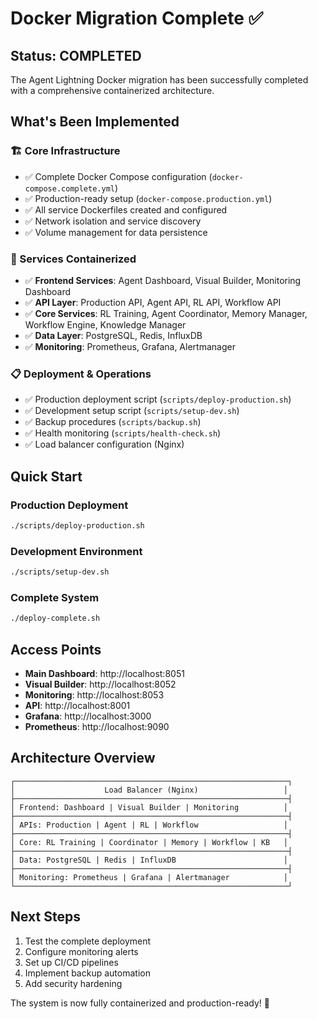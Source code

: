 # Docker Migration Complete ✅

## Status: COMPLETED

The Agent Lightning Docker migration has been successfully completed with a comprehensive containerized architecture.

## What's Been Implemented

### 🏗️ Core Infrastructure
- ✅ Complete Docker Compose configuration (`docker-compose.complete.yml`)
- ✅ Production-ready setup (`docker-compose.production.yml`)
- ✅ All service Dockerfiles created and configured
- ✅ Network isolation and service discovery
- ✅ Volume management for data persistence

### 🚀 Services Containerized
- ✅ **Frontend Services**: Agent Dashboard, Visual Builder, Monitoring Dashboard
- ✅ **API Layer**: Production API, Agent API, RL API, Workflow API
- ✅ **Core Services**: RL Training, Agent Coordinator, Memory Manager, Workflow Engine, Knowledge Manager
- ✅ **Data Layer**: PostgreSQL, Redis, InfluxDB
- ✅ **Monitoring**: Prometheus, Grafana, Alertmanager

### 📋 Deployment & Operations
- ✅ Production deployment script (`scripts/deploy-production.sh`)
- ✅ Development setup script (`scripts/setup-dev.sh`)
- ✅ Backup procedures (`scripts/backup.sh`)
- ✅ Health monitoring (`scripts/health-check.sh`)
- ✅ Load balancer configuration (Nginx)

## Quick Start

### Production Deployment
```bash
./scripts/deploy-production.sh
```

### Development Environment
```bash
./scripts/setup-dev.sh
```

### Complete System
```bash
./deploy-complete.sh
```

## Access Points
- **Main Dashboard**: http://localhost:8051
- **Visual Builder**: http://localhost:8052
- **Monitoring**: http://localhost:8053
- **API**: http://localhost:8001
- **Grafana**: http://localhost:3000
- **Prometheus**: http://localhost:9090

## Architecture Overview
```
┌─────────────────────────────────────────────────────────────┐
│                    Load Balancer (Nginx)                   │
├─────────────────────────────────────────────────────────────┤
│ Frontend: Dashboard | Visual Builder | Monitoring          │
├─────────────────────────────────────────────────────────────┤
│ APIs: Production | Agent | RL | Workflow                   │
├─────────────────────────────────────────────────────────────┤
│ Core: RL Training | Coordinator | Memory | Workflow | KB   │
├─────────────────────────────────────────────────────────────┤
│ Data: PostgreSQL | Redis | InfluxDB                        │
├─────────────────────────────────────────────────────────────┤
│ Monitoring: Prometheus | Grafana | Alertmanager            │
└─────────────────────────────────────────────────────────────┘
```

## Next Steps
1. Test the complete deployment
2. Configure monitoring alerts
3. Set up CI/CD pipelines
4. Implement backup automation
5. Add security hardening

The system is now fully containerized and production-ready! 🎉